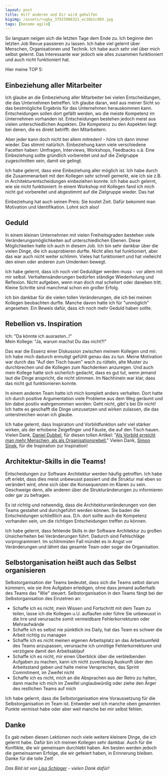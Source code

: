 ```yaml
---
layout: post
title: Hilf anderen und Dir wird geholfen
bigimg: /assets/rugby_37915906321_ec1bb1c903.jpg
tags: [become agile]
---
```


So langsam neigen sich die letzten Tage dem Ende zu. Ich beginne den letzten Job Revue passieren zu lassen. Ich habe viel gelernt über Menschen, Organisationen und Technik. Ich habe auch sehr viel über mich selbst gelernt. Das Interessante war jedoch wie alles zusammen funktioniert und auch nicht funktioniert hat.

Hier meine TOP 5:

## Einbeziehung aller Mitarbeiter

Ich glaube an die Einbeziehung aller Mitarbeiter bei vielen Entscheidungen, die das Unternehmen betreffen. Ich glaube daran, weil aus meiner Sicht so das bestmögliche Ergebnis für das Unternehmen herauskommen kann. Entscheidungen sollen dort gefällt werden, wo die meiste Kompetenz im Unternehmen vorhanden ist. Entscheidungen bestehen jedoch meist aus vielen unterschiedlichen Aspekten. Die Kompetenz zu den Aspekten liegt bei denen, die es direkt betrifft: den Mitarbeitern.

Aber jeder kann doch nicht bei allem mitreden! - höre ich dann immer wieder. Das stimmt natürlich. Einbeziehung kann viele verschiedene Facetten haben: Umfragen, Interviews, Workshops, Feedbacks o.ä. Eine Einbeziehung sollte gründlich vorbereitet und auf die Zielgruppe zugeschnitten sein, damit sie gelingt.

Ich habe gelernt, dass eine Einbeziehung aller möglich ist. Ich habe durch die Zusammenarbeit mit den Kollegen sehr schnell gemerkt, wie ich sie z.B. in Architekturentscheidungen einbeziehen konnte. Ich habe auch gelernt, wie sie nicht funktioniert: In einem Workshop mit Kollegen fand ich mich nicht gut vorbereitet und abgestimmt auf die Zielgruppe wieder. Das hat 

Einbeziehung hat auch seinen Preis: Sie kostet Zeit. Dafür bekommt man Motivation und Identifikation. Lohnt sich also!

## Geduld

In einem kleinen Unternehmen mit vielen Freiheitsgraden bestehen viele Veränderungsmöglichkeiten auf unterschiedlichen Ebenen. Diese Möglichkeiten hatte ich auch in diesem Job. Ich bin sehr dankbar über die vielen Dinge, die ich ausprobieren durfte. Nicht alles hat funktioniert, aber das war auch nicht weiter schlimm. Vieles hat funktioniert und hat vielleicht den einen oder anderen zum Umdenken bewegt.

Ich habe gelernt, dass ich noch viel Geduldiger werden muss - vor allem mit mir selbst. Verhaltensänderungen bedürfen ständige Wiederholung und Reflexion. Nicht aufgeben, wenn man doch mal scheitert oder daneben tritt. Kleine Schritte sind manchmal schon ein großer Erfolg.

Ich bin dankbar für die vielen tollen Veränderungen, die ich bei meinen Kollegen beobachten durfte. Manche davon hatte ich für "unmöglich" angesehen. Ein Beweis dafür, dass ich noch mehr Geduld haben sollte.

## Rebellion vs. Inspiration

Ich: "Da könnte ich ausrasten..!"  
Mein Kollege: "Ja, warum machst Du das nicht?!"

Das war die Essenz einer Diskussion zwischen meinem Kollegen und mir. Ich habe mich dadurch ermutigt gefühlt genau das zu tun. Meine Motivation war durch das "Auf den Tisch hauen" wach zu rütteln, alte Muster zu durchbrechen und die Kollegen zum Nachdenken anzuregen. Und auch mein Kollege hatte sich sicherlich gedacht, dass es gut tut, wenn jemand laut die Dinge anspricht, die nicht stimmen. Im Nachhinein war klar, dass das nicht gut funktionieren konnte.

In einem anderen Team hatte ich mich komplett anders verhalten. Dort hatte ich durch positive Argumentation viele Probleme aus dem Weg geräumt und bin dabei positiv wahrgenommen worden: Geht nicht, gibt's bei Dir nicht! Ich hatte es geschafft die Dinge umzusetzen und wirken zulassen, die das unterstreichen woran ich glaube.

Ich habe gelernt, dass Inspiration und Vorbildfunktion sehr viel stärker wirken, als der erhobene Zeigefinger und Fäuste, die auf den Tisch hauen. Vielen Dank, [Daniel Dubbel](https://twitter.com/derDoubleD), für diesen tollen Artikel: "[Als Vorbild erreicht man mehr Menschen, als als Organisationsrebell.](https://www.inspectandadapt.de/organisationsrebellen-besser-nicht/)" Vielen Dank, [Simon Sinek](https://twitter.com/simonsinek), für die Inspiration zur Inspiration!

## Architektur-Skills in die Teams!

Entscheidungen zur Software Architektur werden häufig getroffen. Ich habe oft erlebt, dass dies meist unbewusst passiert und die Struktur mal eben so verändert wird, ohne sich über die Konsequenzen im Klaren zu sein. Geschweige denn, alle anderen über die Strukturänderungen zu informieren oder gar zu befragen.

Es ist richtig und notwendig, dass die Architekturveränderungen von den Teams gestaltet und durchgeführt werden können. Sie baden die Entscheidungen schließlich aus. D.h. dort sollte auch die Kompetenz vorhanden sein, um die richtigen Entscheidungen treffen zu können.

Ich habe gelernt, dass fehlende Skills in der Software Architektur zu großen Unsicherheiten bei Veränderungen führt. Dadurch sind Fehlschläge vorprogrammiert. Im schlimmsten Fall mündet es in Angst vor Veränderungen und lähmt das gesamte Team oder sogar die Organisation.

## Selbstorganisation heißt auch das Selbst organisieren

Selbstorganisation der Teams bedeutet, dass sich die Teams selbst darum kümmern, wie sie ihre Aufgaben erledigen, ohne dass jemand außerhalb des Teams das "Wie" steuert. Selbstorganisation in den Teams fängt bei der Selbstorganisation des Einzelnen an:

*   Schaffe ich es nicht, mein Wissen und Fortschritt mit dem Team zu teilen, lasse ich die Kollegen u.U. auflaufen oder führe Sie unbewusst in die Irre und verursache somit vermeidbare Fehlerkorrekturen oder Mehraufwände
*   Schaffe ich es selbst nie pünktlich ins Daily, hat das Team es schwer die Arbeit richtig zu managen
*   Schaffe ich es nicht meinen eigenen Arbeitsplatz an das Arbeitsumfeld des Teams anzupassen, verursache ich unnötige Fehlerkorrekturen und verzögere damit den Arbeitsablauf
*   Schaffe ich es nicht, mir einen Überblick über die verbleibenden Aufgaben zu machen, kann ich nicht zuverlässig Auskunft über den Arbeitsstand geben und halte meine Versprechen, das Sprint Commitment, im Zweifel nicht
*   Schaffe ich es nicht, mich an die Absprachen aus der Retro zu halten, dann mache ich mich im Zweifel unglaubwürdig oder ziehe den Ärger des restlichen Teams auf mich  
    

Ich habe gelernt, dass die Selbstorganisation eine Voraussetzung für die Selbstorganisation im Team ist. Entweder weil ich manche oben genannten Punkte vermisst habe oder aber weil manche bei mir selbst fehlen.

## Danke

Es gab neben diesen Lektionen noch viele weitere kleinere Dinge, die ich gelernt habe. Dafür bin ich meinen Kollegen sehr dankbar. Auch für die Konflikte, die wir gemeinsam durchlebt haben. Am besten werden jedoch die gemeinsamen Erfolge, die wir gefeiert haben, in Erinnerung bleiben. Danke für die tolle Zeit!

_Das Bild ist von [Lisa Schlager](https://www.flickr.com/photos/lisaschlagerphotography/) - vielen Dank dafür!_